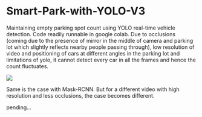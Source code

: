 # Smart-Park-with-YOLO-V3
Maintaining empty parking spot count using YOLO real-time vehicle detection. Code readily runnable in google colab.
Due to occlusions (coming due to the presence of mirror in the middle of camera and parking lot which slightly reflects nearby people passing through), low resolution of video and positioning of cars at different angles in the parking lot and limitations of yolo, it cannot detect every car in all the frames and hence the count fluctuates. 

![](yolo_limit.gif)

Same is the case with Mask-RCNN. But for a different video with high resolution and less occlusions, the case becomes different.

pending...
